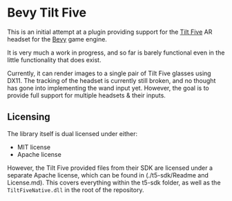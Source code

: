 # Bevy Tilt Five

This is an initial attempt at a plugin providing support for the [Tilt Five](https://www.tiltfive.com) AR headset for the [Bevy](https://github.com/bevyengine/bevy) game engine.

It is very much a work in progress, and so far is barely functional even in the little functionality that does exist.

Currently, it can render images to a single pair of Tilt Five glasses using DX11. The tracking of the headset is currently still broken, and no thought has gone into implementing the wand input yet. However, the goal is to provide full support for multiple headsets & their inputs.


## Licensing
The library itself is dual licensed under either:

- MIT license
- Apache license

However, the Tilt Five provided files from their SDK are licensed under a separate Apache license, which can be found in (./t5-sdk/Readme and License.md). This covers everything within the t5-sdk folder, as well as the `TiltFiveNative.dll` in the root of the repository.

